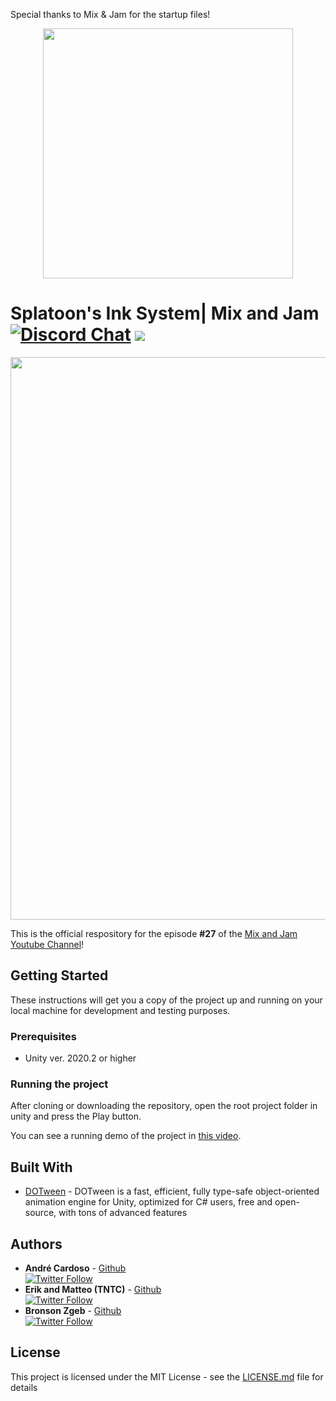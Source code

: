 Special thanks to Mix & Jam for the startup files!


<p align="center">
    <img width="400px" src="http://mixandjam.com/wp-content/uploads/2019/11/git.png">    
</p>

# Splatoon's Ink System| Mix and Jam [![Discord Chat](https://img.shields.io/discord/308323056592486420.svg)](https://discord.gg/PwCzrBX) <a href="https://patreon.com/mixandjam"><img src="https://img.shields.io/endpoint.svg?url=https%3A%2F%2Fshieldsio-patreon.herokuapp.com%2Fmixandjam" /></a>

<p align="center">
<img width="900px" src="http://mixandjam.com/wp-content/uploads/2021/03/banner3.png">
</p>

This is the official respository for the episode <b>#27</b> of the [Mix and Jam Youtube Channel](https://www.youtube.com/c/MixAndJam)!

## Getting Started

These instructions will get you a copy of the project up and running on your local machine for development and testing purposes.

### Prerequisites

-  Unity ver. 2020.2 or higher

### Running the project

After cloning or downloading the repository, open the root project folder in unity and press the Play button.

You can see a running demo of the project in [this video](https://youtu.be/FR618z5xEiM).

## Built With

* [DOTween](http://dotween.demigiant.com/) - DOTween is a fast, efficient, fully type-safe object-oriented animation engine for Unity, optimized for C# users, free and open-source, with tons of advanced features

## Authors

* **André Cardoso** - [Github](https://github.com/andremc)
<br>[![Twitter Follow](https://img.shields.io/twitter/follow/andre_mc.svg?style=social)](https://twitter.com/andre_mc)
* **Erik and Matteo (TNTC)** - [Github](https://github.com/ToughNutToCrack)
<br>[![Twitter Follow](https://img.shields.io/twitter/follow/tntcproject.svg?style=social)](https://twitter.com/tntcproject)
* **Bronson Zgeb** - [Github](https://github.com/bzgeb)
<br>[![Twitter Follow](https://img.shields.io/twitter/follow/bzgeb.svg?style=social)](https://twitter.com/bzgeb)

## License

This project is licensed under the MIT License - see the [LICENSE.md](LICENSE.md) file for details
